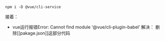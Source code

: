 ```dos
npm i -D @vue/cli-service
```
接着：
- vue运行报错Error: Cannot find module ‘@vue/cli-plugin-babel‘
解决：
删除[[pakage.json]]这部分代码
